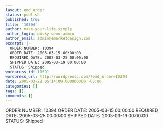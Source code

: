 ```yaml
---
layout: emd_order
status: publish
published: true
title: '10394'
author: make-your-life-simple
author_login: picky-demo-admin
author_email: admin@emarketdesign.com
excerpt: |-
  ORDER NUMBER: 10394
  ORDER DATE: 2005-03-15 00:00:00
  REQUIRED DATE: 2005-03-25 00:00:00
  SHIPPED DATE: 2005-03-19 00:00:00
  STATUS: Shipped
wordpress_id: 11591
wordpress_url: http://wordpressc.com/?emd_order=10394
date: 2005-03-22 05:14:00.000000000 -05:00
categories: []
tags: []
comments: []
---
```

ORDER NUMBER: 10394
ORDER DATE: 2005-03-15 00:00:00
REQUIRED DATE: 2005-03-25 00:00:00
SHIPPED DATE: 2005-03-19 00:00:00
STATUS: Shipped
